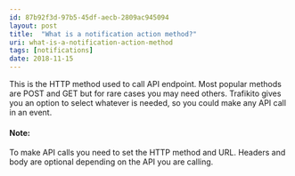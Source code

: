 ```yaml
---
id: 87b92f3d-97b5-45df-aecb-2809ac945094
layout: post
title:  "What is a notification action method?"
uri: what-is-a-notification-action-method
tags: [notifications]
date: 2018-11-15
---
```


This is the HTTP method used to call API endpoint. Most popular methods are POST and GET but for rare cases you may need others. Trafikito gives you an option to select whatever is needed, so you could make any API call in an event.

<!-- more -->

#### Note:

To make API calls you need to set the HTTP method and URL. Headers and body are optional depending on the API you are calling.